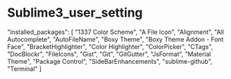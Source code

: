 # Sublime3_user_setting

"installed_packages":
	[
		"1337 Color Scheme",
		"A File Icon",
		"Alignment",
		"All Autocomplete",
		"AutoFileName",
		"Boxy Theme",
		"Boxy Theme Addon - Font Face",
		"BracketHighlighter",
		"Color Highlighter",
		"ColorPicker",
		"CTags",
		"DocBlockr",
		"FileIcons",
		"Gist",
		"Git",
		"GitGutter",
		"JsFormat",
		"Material Theme",
		"Package Control",
		"SideBarEnhancements",
		"sublime-github",
		"Terminal"
	]
